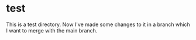 # test
This is a test directory.
Now I've made some changes to it in a branch which I want to merge with the main branch.
